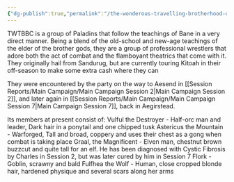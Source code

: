 ```yaml
---
{"dg-publish":true,"permalink":"/the-wonderous-travelling-brotherhood-of-bane-s-combatants/"}
---
```


TWTBBC is a group of Paladins that follow the teachings of Bane in a very direct manner. Being a blend of the old-school and new-age teachings of the elder of the brother gods, they are a group of professional wrestlers that adore both the act of combat and the flamboyant theatrics that come with it. They originally hail from Sandurug, but are currently touring Kitoah in their off-season to make some extra cash where they can

They were encountered by the party on the way to Aesend in [[Session Reports/Main Campaign/Main Campaign Session 2\|Main Campaign Session 2]], and later again in [[Session Reports/Main Campaign/Main Campaign Session 7\|Main Campaign Session 7]], back in Aegirstead.

Its members at present consist of:
Vulful the Destroyer - Half-orc man and leader, Dark hair in a ponytail and one chipped tusk
Astericus the Mountain - Warforged, Tall and broad, coppery and uses their chest as a gong when combat is taking place
Graal, the Magnificent - Elven man, chestnut brown buzzcut and quite tall for an elf. He has been diagnosed with Cystic Fibrosis by Charles in Session 2, but was later cured by him in Session 7
Flork - Goblin, scrawny and bald
Fulfhea the Wolf - Human, close cropped blonde hair, hardened physique and several scars along her arms

